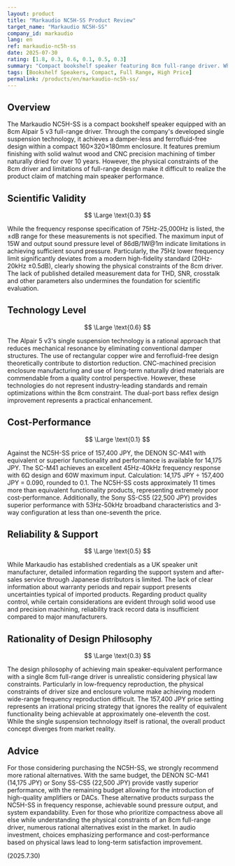 ```yaml
---
layout: product
title: "Markaudio NC5H-SS Product Review"
target_name: "Markaudio NC5H-SS"
company_id: markaudio
lang: en
ref: markaudio-nc5h-ss
date: 2025-07-30
rating: [1.8, 0.3, 0.6, 0.1, 0.5, 0.3]
summary: "Compact bookshelf speaker featuring 8cm full-range driver. While featuring single suspension technology, performance is limited relative to the 157,400 JPY price point"
tags: [Bookshelf Speakers, Compact, Full Range, High Price]
permalink: /products/en/markaudio-nc5h-ss/
---
```

## Overview

The Markaudio NC5H-SS is a compact bookshelf speaker equipped with an 8cm Alpair 5 v3 full-range driver. Through the company's developed single suspension technology, it achieves a damper-less and ferrofluid-free design within a compact 160×320×180mm enclosure. It features premium finishing with solid walnut wood and CNC precision machining of timber naturally dried for over 10 years. However, the physical constraints of the 8cm driver and limitations of full-range design make it difficult to realize the product claim of matching main speaker performance.

## Scientific Validity

$$ \Large \text{0.3} $$

While the frequency response specification of 75Hz-25,000Hz is listed, the ±dB range for these measurements is not specified. The maximum input of 15W and output sound pressure level of 86dB/1W@1m indicate limitations in achieving sufficient sound pressure. Particularly, the 75Hz lower frequency limit significantly deviates from a modern high-fidelity standard (20Hz-20kHz ±0.5dB), clearly showing the physical constraints of the 8cm driver. The lack of published detailed measurement data for THD, SNR, crosstalk and other parameters also undermines the foundation for scientific evaluation.

## Technology Level

$$ \Large \text{0.6} $$

The Alpair 5 v3's single suspension technology is a rational approach that reduces mechanical resonance by eliminating conventional damper structures. The use of rectangular copper wire and ferrofluid-free design theoretically contribute to distortion reduction. CNC-machined precision enclosure manufacturing and use of long-term naturally dried materials are commendable from a quality control perspective. However, these technologies do not represent industry-leading standards and remain optimizations within the 8cm constraint. The dual-port bass reflex design improvement represents a practical enhancement.

## Cost-Performance

$$ \Large \text{0.1} $$

Against the NC5H-SS price of 157,400 JPY, the DENON SC-M41 with equivalent or superior functionality and performance is available for 14,175 JPY. The SC-M41 achieves an excellent 45Hz-40kHz frequency response with 6Ω design and 60W maximum input. Calculation: 14,175 JPY ÷ 157,400 JPY = 0.090, rounded to 0.1. The NC5H-SS costs approximately 11 times more than equivalent functionality products, representing extremely poor cost-performance. Additionally, the Sony SS-CS5 (22,500 JPY) provides superior performance with 53Hz-50kHz broadband characteristics and 3-way configuration at less than one-seventh the price.

## Reliability & Support

$$ \Large \text{0.5} $$

While Markaudio has established credentials as a UK speaker unit manufacturer, detailed information regarding the support system and after-sales service through Japanese distributors is limited. The lack of clear information about warranty periods and repair support presents uncertainties typical of imported products. Regarding product quality control, while certain considerations are evident through solid wood use and precision machining, reliability track record data is insufficient compared to major manufacturers.

## Rationality of Design Philosophy

$$ \Large \text{0.3} $$

The design philosophy of achieving main speaker-equivalent performance with a single 8cm full-range driver is unrealistic considering physical law constraints. Particularly in low-frequency reproduction, the physical constraints of driver size and enclosure volume make achieving modern wide-range frequency reproduction difficult. The 157,400 JPY price setting represents an irrational pricing strategy that ignores the reality of equivalent functionality being achievable at approximately one-eleventh the cost. While the single suspension technology itself is rational, the overall product concept diverges from market reality.

## Advice

For those considering purchasing the NC5H-SS, we strongly recommend more rational alternatives. With the same budget, the DENON SC-M41 (14,175 JPY) or Sony SS-CS5 (22,500 JPY) provide vastly superior performance, with the remaining budget allowing for the introduction of high-quality amplifiers or DACs. These alternative products surpass the NC5H-SS in frequency response, achievable sound pressure output, and system expandability. Even for those who prioritize compactness above all else while understanding the physical constraints of an 8cm full-range driver, numerous rational alternatives exist in the market. In audio investment, choices emphasizing performance and cost-performance based on physical laws lead to long-term satisfaction improvement.

(2025.7.30)
